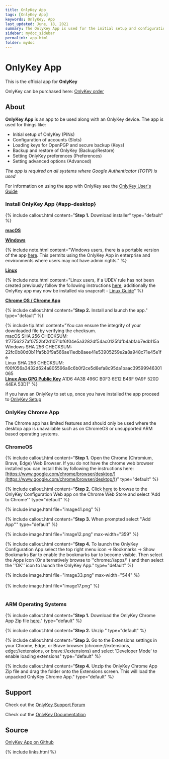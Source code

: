 ```yaml
---
title: OnlyKey App
tags: [OnlyKey App]
keywords: OnlyKey, App
last_updated: June, 18, 2021
summary: The OnlyKey App is used for the initial setup and configuration of OnlyKey. Supported on Windows, macOS, and Linux.
sidebar: mydoc_sidebar
permalink: app.html
folder: mydoc
---
```


# OnlyKey App

This is the official app for **OnlyKey**

OnlyKey can be purchased here: [OnlyKey order](http://www.crp.to/p/)

## About

**OnlyKey App** is an app to be used along with an OnlyKey device. The app is used for things like:

- Initial setup of OnlyKey (PINs)
- Configuration of accounts (Slots)
- Loading keys for OpenPGP and secure backup (Keys)
- Backup and restore of OnlyKey (Backup/Restore)
- Setting OnlyKey preferences (Preferences)
- Setting advanced options (Advanced)

*The app is required on all systems where Google Authenticator (TOTP) is used*

For information on using the app with OnlyKey see the [OnlyKey User's Guide](https://docs.crp.to/usersguide.html)

### Install OnlyKey App {#app-desktop}

{% include callout.html content="**Step 1.** Download installer" type="default" %}

[<i class="fa fa-apple fa-2x"></i> **macOS**](https://github.com/trustcrypto/OnlyKey-App/releases/download/v5.3.6/OnlyKey.App.5.3.6.dmg)

[<i class="fa fa-windows fa-2x"></i> **Windows**](https://github.com/trustcrypto/OnlyKey-App/releases/download/v5.3.6/OnlyKey_5.3.6.exe)

{% include note.html content="Windows users, there is a portable version of the app [here](https://github.com/trustcrypto/OnlyKey-App/releases/download/v5.3.6/OnlyKey_Portable_5.3.6.exe). This permits using the OnlyKey App in enterprise and environments where users may not have admin rights." %}

[<i class="fa fa-linux fa-2x"></i> **Linux**](https://github.com/trustcrypto/OnlyKey-App/releases/download/v5.5.0/OnlyKey_5.5.0_amd64.deb)

{% include note.html content="Linux users, if a UDEV rule has not been created previously follow the following instructions [here](https://docs.crp.to/linux.html), additionally the OnlyKey app may now be installed via snapcraft - [Linux Guide](https://docs.crp.to/linux.html)" %}

[<i class="fa fa-chrome fa-2x"></i> **Chrome OS / Chrome App**](https://docs.crp.to/app.html#onlykey-chrome-app-end-of-life)

{% include callout.html content="**Step 2.** Install and launch the app." type="default" %}

{% include tip.html content="You can ensure the integrity of your downloaded file by verifying the checksum. <br>macOS SHA 256 CHECKSUM: 1f7756227af0752bf2d1071bf6f04e5a3282df54ac0125fdfb4abfab7edb115a<br>Windows SHA 256 CHECKSUM: 22fc0b80d0b11fa5b0f9a566ae11edb8aee41e53905259e2a8a948c71e45e1fe<br>Linux SHA 256 CHECKSUM: f00f056a3432d624a805596a6c6b0f2ce5d8efa8c95da1baac39599946301065<br> [ **Linux App GPG Public Key**](https://github.com/trustcrypto/OnlyKey-App/releases/download/v5.3.0/CryptoTrust_LLC_pub.asc) A1D6 4A3B 496C B0F3 6E12 B46F 9A9F 520D 44EA 53D1" %}

If you have an OnlyKey to set up, once you have installed the app proceed to [OnlyKey Setup](https://docs.crp.to/usersguide.html#onlykey-setup)

### OnlyKey Chrome App 

The Chrome app has limited features and should only be used where the desktop app is unavailable such as on ChromeOS or unsupported ARM based operating systems. 

### ChromeOS

{% include callout.html content="**Step 1.** Open the Chrome (Chromium, Brave, Edge) Web Browser. If you do not have the chrome web browser installed you can install this by following the instructions here: [https://www.google.com/chrome/browser/desktop/](https://www.google.com/chrome/browser/desktop/))" type="default" %}

{% include callout.html content="**Step 2.** Click [here](https://chrome.google.com/webstore/detail/onlykey-configuration/adafilbceehejjehoccladhbkgbjmica) to browse to the OnlyKey Configuration Web app on the Chrome Web Store and select 'Add to Chrome'" type="default" %}

{% include image.html file="image41.png" %}

{% include callout.html content="**Step 3.** When prompted select ''Add App''" type="default" %}

{% include image.html file="image12.png" max-width="359" %}

{% include callout.html content="**Step 4.** To launch the OnlyKey Configuration App select the top right menu icon -> Bookmarks -> Show Bookmarks Bar to enable the bookmarks bar to become visible. Then select the Apps icon (Or alternatively browse to ''chrome://apps/'') and then select the ''OK'' icon to launch the OnlyKey App." type="default" %}

{% include image.html file="image33.png" max-width="544" %}
<br>
<br>
{% include image.html file="image17.png" %}
<br>
<br>

### ARM Operating Systems

{% include callout.html content="**Step 1.** Download the OnlyKey Chrome App Zip file [here](https://github.com/trustcrypto/OnlyKey-App/releases/download/v5.3.6/OnlyKey_Chrome_App.zip)." type="default" %}

{% include callout.html content="**Step 2.** Unzip " type="default" %}

{% include callout.html content="**Step 3.** Go to the Extensions settings in your Chrome, Edge, or Brave browser (chrome://extensions, edge://extensions, or brave://extensions) and select 'Developer Mode' to enable loading extensions" type="default" %}

{% include callout.html content="**Step 4.** Unzip the OnlyKey Chrome App Zip file and drag the folder onto the Extensions screen. This will load the unpacked OnlyKey Chrome App." type="default" %}

## Support

Check out the [OnlyKey Support Forum](https://forum.onlykey.io)

Check out the [OnlyKey Documentation](https://docs.crp.to)

## Source

[OnlyKey App on Github](https://github.com/trustcrypto/OnlyKey-App)


{% include links.html %}
